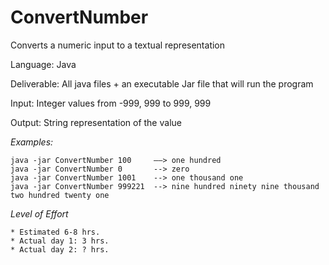 ConvertNumber
=============

Converts a numeric input to a textual representation

Language: Java

Deliverable: All java files + an executable Jar file that will run the program

Input:  Integer values from -999, 999 to 999, 999

Output: String representation of the value

*Examples:*

    java -jar ConvertNumber 100     ––> one hundred
    java -jar ConvertNumber 0       --> zero
    java -jar ConvertNumber 1001    --> one thousand one
    java -jar ConvertNumber 999221  --> nine hundred ninety nine thousand two hundred twenty one

*Level of Effort*

    * Estimated 6-8 hrs.
    * Actual day 1: 3 hrs.
    * Actual day 2: ? hrs.
